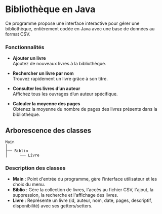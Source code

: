 # Bibliothèque en Java

Ce programme propose une interface interactive pour gérer une bibliothèque, entièrement codée en Java avec une base de données au format CSV.

### Fonctionnalités

- **Ajouter un livre**  
    Ajoutez de nouveaux livres à la bibliothèque.

- **Rechercher un livre par nom**  
    Trouvez rapidement un livre grâce à son titre.

- **Consulter les livres d’un auteur**  
    Affichez tous les ouvrages d’un auteur spécifique.

- **Calculer la moyenne des pages**  
    Obtenez la moyenne du nombre de pages des livres présents dans la bibliothèque.


## Arborescence des classes

```
Main
│
├── Biblio
│     └── Livre
```

### Description des classes

- **Main** : Point d'entrée du programme, gère l'interface utilisateur et les choix du menu.
- **Biblio** : Gère la collection de livres, l'accès au fichier CSV, l'ajout, la suppression, la recherche et l'affichage des livres.
- **Livre** : Représente un livre (id, auteur, nom, date, pages, descriptif, disponibilité) avec ses getters/setters.





